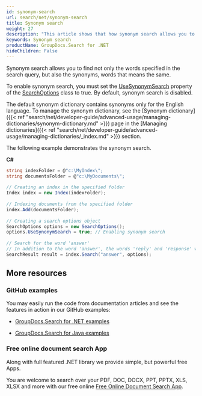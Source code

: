 ```yaml
---
id: synonym-search
url: search/net/synonym-search
title: Synonym search
weight: 27
description: "This article shows that how synonym search allows you to find not only the words specified in the search query, but also the synonyms, words that means the same."
keywords: Synonym search
productName: GroupDocs.Search for .NET
hideChildren: False
---
```

Synonym search allows you to find not only the words specified in the search query, but also the synonyms, words that means the same.

To enable synonym search, you must set the [UseSynonymSearch](https://reference.groupdocs.com/net/search/groupdocs.search.options/searchoptions/properties/usesynonymsearch) property of the [SearchOptions](https://reference.groupdocs.com/net/search/groupdocs.search.options/searchoptions) class to true. By default, synonym search is disabled.

The default synonym dictionary contains synonyms only for the English language. To manage the synonym dictionary, see the [Synonym dictionary]({{< ref "search/net/developer-guide/advanced-usage/managing-dictionaries/synonym-dictionary.md" >}}) page in the [Managing dictionaries]({{< ref "search/net/developer-guide/advanced-usage/managing-dictionaries/_index.md" >}}) section.

The following example demonstrates the synonym search.

**C#**

```csharp
string indexFolder = @"c:\MyIndex\";
string documentsFolder = @"c:\MyDocuments\";
 
// Creating an index in the specified folder
Index index = new Index(indexFolder);
 
// Indexing documents from the specified folder
index.Add(documentsFolder);
 
// Creating a search options object
SearchOptions options = new SearchOptions();
options.UseSynonymSearch = true; // Enabling synonym search
 
// Search for the word 'answer'
// In addition to the word 'answer', the words 'reply' and 'response' will also be found
SearchResult result = index.Search("answer", options);
```

## More resources

### GitHub examples

You may easily run the code from documentation articles and see the features in action in our GitHub examples:

*   [GroupDocs.Search for .NET examples](https://github.com/groupdocs-search/GroupDocs.Search-for-.NET)
    
*   [GroupDocs.Search for Java examples](https://github.com/groupdocs-search/GroupDocs.Search-for-Java)
    

### Free online document search App

Along with full featured .NET library we provide simple, but powerful free Apps.

You are welcome to search over your PDF, DOC, DOCX, PPT, PPTX, XLS, XLSX and more with our free online [Free Online Document Search App](https://products.groupdocs.app/search).
